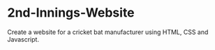 # 2nd-Innings-Website
Create a website for a cricket bat manufacturer using HTML, CSS and Javascript.

